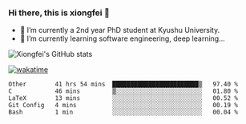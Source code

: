 ### Hi there, this is xiongfei 👋


- 🔭 I’m currently a 2nd year PhD student at Kyushu University.
- 🌱 I’m currently learning software engineering, deep learning...

<!--
**Toma62299781/Toma62299781** is a ✨ _special_ ✨ repository because its `README.md` (this file) appears on your GitHub profile.
Here are some ideas to get you started:
-->

![Xiongfei's GitHub stats](https://github-readme-stats.vercel.app/api?username=Toma62299781)


[![wakatime](https://wakatime.com/badge/user/9e8d5516-d162-43e7-9563-87295d455a71.svg)](https://wakatime.com/@9e8d5516-d162-43e7-9563-87295d455a71)

<!--START_SECTION:waka-->
```text
Other        41 hrs 54 mins  ████████████████████████▒   97.40 % 
C            46 mins         ▒░░░░░░░░░░░░░░░░░░░░░░░░   01.80 % 
LaTeX        13 mins         ░░░░░░░░░░░░░░░░░░░░░░░░░   00.52 % 
Git Config   4 mins          ░░░░░░░░░░░░░░░░░░░░░░░░░   00.19 % 
Bash         1 min           ░░░░░░░░░░░░░░░░░░░░░░░░░   00.04 % 
```
<!--END_SECTION:waka-->


